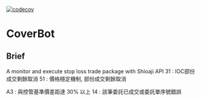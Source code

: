 [![codecov](https://codecov.io/github/ypochien/CoverBot/branch/main/graph/badge.svg?token=1SLWCSHXSY)](https://codecov.io/github/ypochien/CoverBot)
# CoverBot

## Brief

A monitor and execute stop loss trade package with Shioaji API
31 : IOC部份成交剩餘取消
51 : 價格穩定機制, 部份成交剩餘取消

A3 : 與控管基準價差距達 30% 以上
14 : 該筆委託已成交或委託單序號錯誤